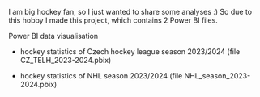 I am big hockey fan, so I just wanted to share some analyses :) So due to this hobby I made this project, which contains 2 Power BI files. 

Power BI data visualisation

- hockey statistics of Czech hockey league season 2023/2024 (file CZ_TELH_2023-2024.pbix)
  
- hockey statistics of NHL season 2023/2024 (file NHL_season_2023-2024.pbix)


